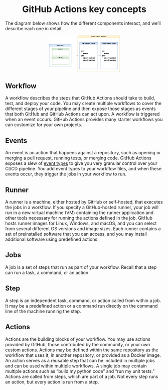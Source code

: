 <!-- BEGIN_DOCS -->
<div align="center">

<h1>GitHub Actions key concepts</h1>

</div>

The diagram below shows how the different components interact, and we’ll describe each one in detail.

<div align="center">

<img alt="gif-about" src="../assets/GitHub-Actions.png" width="225"/>

</div>

## Workflow

A workflow describes the steps that GitHub Actions should take to build, test, and deploy your code. You may create multiple workflows to cover the different stages of your pipeline and then expose those stages as events that both GitHub and GitHub Actions can act upon. A workflow is triggered when an event occurs. GitHub Actions provides many starter workflows you can customize for your own projects.

## Events

An event is an action that happens against a repository, such as opening or merging a pull request, running tests, or merging code. GitHub Actions exposes a slew of [event types](https://docs.github.com/en/actions/using-workflows/events-that-trigger-workflows) to give you very granular control over your CI/CD pipeline. You add event types to your workflow files, and when these events occur, they trigger the jobs in your workflow to run.

## Runner

A runner is a machine, either hosted by GitHub or self-hosted, that executes the jobs in a workflow. If you specify a GitHub-hosted runner, your job will run in a new virtual machine (VM) containing the runner application and other tools necessary for running the actions defined in the job. GitHub hosts runner images for Linux, Windows, and macOS, and you can select from several different OS versions and image sizes. Each runner contains a set of preinstalled software that you can access, and you may install additional software using predefined actions.

## Jobs

A job is a set of steps that run as part of your workflow. Recall that a step can run a task, a command, or an action.

## Step

A step is an independent task, command, or action called from within a job. It may be a predefined action or a command run directly on the command line of the machine running the step.

## Actions

Actions are the building blocks of your workflow. You may use actions provided by GitHub, those contributed by the community, or your own custom actions. Actions may be defined within the same repository as the workflow that uses it, in another repository, or provided as a Docker image. An action serves as a reusable step that can be included in multiple jobs and can be used within multiple workflows. A single job may contain multiple actions such as “build my python code” and “run my unit tests.” Actions are called from steps, which are part of a job. Not every step runs an action, but every action is run from a step.
<!-- END_DOCS -->
